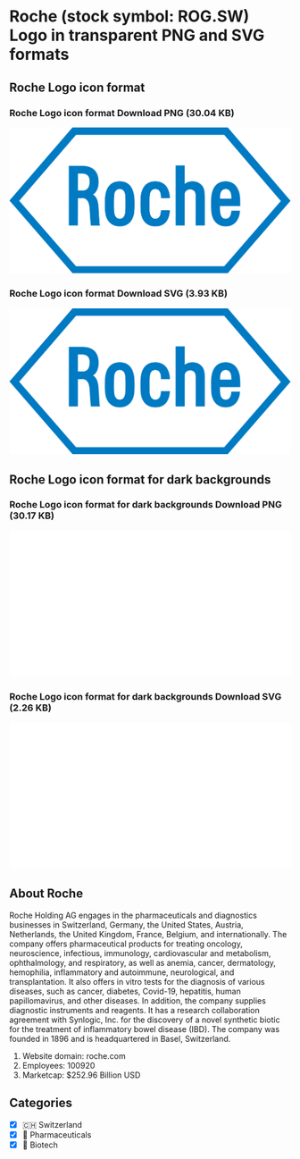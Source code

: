 # Roche (stock symbol: ROG.SW) Logo in transparent PNG and SVG formats

## Roche Logo icon format

### Roche Logo icon format Download PNG (30.04 KB)

![Roche Logo icon format Download PNG (30.04 KB)](/img/orig/ROG.SW-10c47790.png)

### Roche Logo icon format Download SVG (3.93 KB)

![Roche Logo icon format Download SVG (3.93 KB)](/img/orig/ROG.SW-42b69fe7.svg)

## Roche Logo icon format for dark backgrounds

### Roche Logo icon format for dark backgrounds Download PNG (30.17 KB)

![Roche Logo icon format for dark backgrounds Download PNG (30.17 KB)](/img/orig/ROG.SW.D-1091fd41.png)

### Roche Logo icon format for dark backgrounds Download SVG (2.26 KB)

![Roche Logo icon format for dark backgrounds Download SVG (2.26 KB)](/img/orig/ROG.SW.D-8da6b50f.svg)

## About Roche

Roche Holding AG engages in the pharmaceuticals and diagnostics businesses in Switzerland, Germany, the United States, Austria, Netherlands, the United Kingdom, France, Belgium, and internationally. The company offers pharmaceutical products for treating oncology, neuroscience, infectious, immunology, cardiovascular and metabolism, ophthalmology, and respiratory, as well as anemia, cancer, dermatology, hemophilia, inflammatory and autoimmune, neurological, and transplantation. It also offers in vitro tests for the diagnosis of various diseases, such as cancer, diabetes, Covid-19, hepatitis, human papillomavirus, and other diseases. In addition, the company supplies diagnostic instruments and reagents. It has a research collaboration agreement with Synlogic, Inc. for the discovery of a novel synthetic biotic for the treatment of inflammatory bowel disease (IBD). The company was founded in 1896 and is headquartered in Basel, Switzerland.

1. Website domain: roche.com
2. Employees: 100920
3. Marketcap: $252.96 Billion USD


## Categories
- [x] 🇨🇭 Switzerland
- [x] 💊 Pharmaceuticals
- [x] 🧬 Biotech
